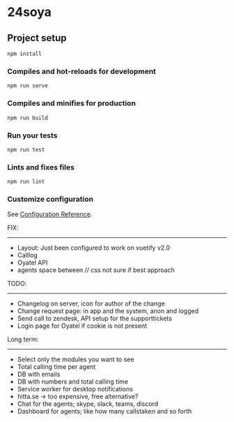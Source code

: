 # 24soya

## Project setup
```
npm install
```

### Compiles and hot-reloads for development
```
npm run serve
```

### Compiles and minifies for production
```
npm run build
```

### Run your tests
```
npm run test
```

### Lints and fixes files
```
npm run lint
```

### Customize configuration
See [Configuration Reference](https://cli.vuejs.org/config/).

FIX:
**********
*   Layout: Just been configured to work on vuetify v2.0
*   Calllog
*   Oyatel API
*   agents space between // css not sure if best approach

TODO:
**********
*   Changelog on server, icon for author of the change
*   Change request page: in app and the system, anon and logged
*   Send call to zendesk, API setup for the supporttickets
*   Login page for Oyatel if cookie is not present

Long term:
**********
*   Select only the modules you want to see
*   Total calling time per agent
*   DB with emails
*   DB with numbers and total calling time
*   Service worker for desktop notifications
*   hitta.se -> too expensive, free alternative?
*   Chat for the agents; skype, slack, teams, discord
*   Dashboard for agents; like how many callstaken and so forth

